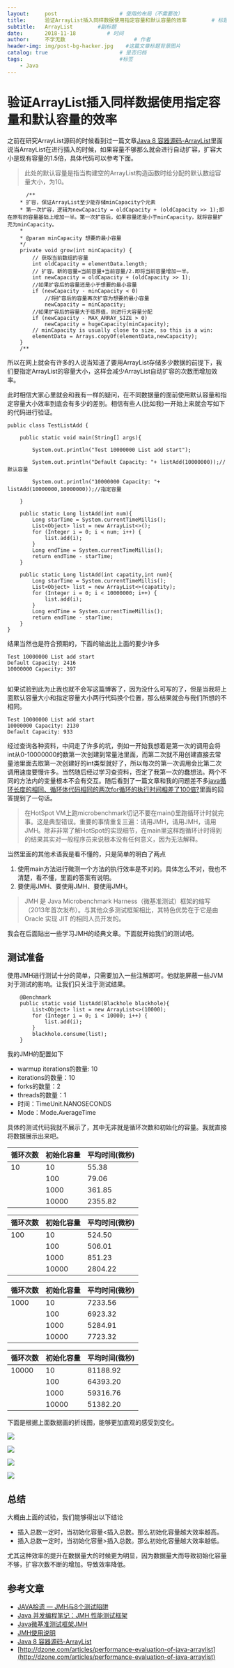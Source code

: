 ```yaml
---
layout:     post                    # 使用的布局（不需要改）
title:      验证ArrayList插入同样数据使用指定容量和默认容量的效率        # 标题
subtitle:   ArrayList        #副标题
date:       2018-11-18          # 时间
author:     不学无数                      # 作者
header-img: img/post-bg-hacker.jpg    #这篇文章标题背景图片
catalog: true                       # 是否归档
tags:                               #标签
    - Java
---
```


# 验证ArrayList插入同样数据使用指定容量和默认容量的效率

之前在研究ArrayList源码的时候看到过一篇文章[Java 8 容器源码-ArrayList](http://cmsblogs.com/?p=3937)里面说当ArrayList在进行插入的时候，如果容量不够那么就会进行自动扩容，扩容大小是现有容量的1.5倍，具体代码可以参考下面。

> 此处的默认容量是指当构建空的ArrayList构造函数时给分配的默认数组容量大小，为10。

```
      /**
    * 扩容，保证ArrayList至少能存储minCapacity个元素
    * 第一次扩容，逻辑为newCapacity = oldCapacity + (oldCapacity >> 1);即在原有的容量基础上增加一半。第一次扩容后，如果容量还是小于minCapacity，就将容量扩充为minCapacity。
    *
    * @param minCapacity 想要的最小容量
    */
    private void grow(int minCapacity) {
        // 获取当前数组的容量
        int oldCapacity = elementData.length;
        // 扩容。新的容量=当前容量+当前容量/2.即将当前容量增加一半。
        int newCapacity = oldCapacity + (oldCapacity >> 1);
        //如果扩容后的容量还是小于想要的最小容量
        if (newCapacity - minCapacity < 0)
            //将扩容后的容量再次扩容为想要的最小容量
            newCapacity = minCapacity;
        //如果扩容后的容量大于临界值，则进行大容量分配
        if (newCapacity - MAX_ARRAY_SIZE > 0)
            newCapacity = hugeCapacity(minCapacity);
        // minCapacity is usually close to size, so this is a win:
        elementData = Arrays.copyOf(elementData,newCapacity);
    }
    /**

```

所以在网上就会有许多的人说当知道了要用ArrayList存储多少数据的前提下，我们要指定ArrayList的容量大小，这样会减少ArrayList自动扩容的次数而增加效率。

此时相信大家心里就会和我有一样的疑问，在不同数据量的面前使用默认容量和指定容量大小效率到底会有多少的差别。相信有些人(比如我)一开始上来就会写如下的代码进行验证。

```
public class TestListAdd {

    public static void main(String[] args){

        System.out.println("Test 10000000 List add start");

        System.out.println("Default Capacity: "+ listAdd(10000000));//默认容量

        System.out.println("10000000 Capacity: "+ listAdd(10000000,10000000));//指定容量

    }

    public static Long listAdd(int num){
        Long starTime = System.currentTimeMillis();
        List<Object> list = new ArrayList<>();
        for (Integer i = 0; i < num; i++) {
            list.add(i);
        }
        Long endTime = System.currentTimeMillis();
        return endTime - starTime;
    }

    public static Long listAdd(int capatity,int num){
        Long starTime = System.currentTimeMillis();
        List<Object> list = new ArrayList<>(capatity);
        for (Integer i = 0; i < 10000000; i++) {
            list.add(i);
        }
        Long endTime = System.currentTimeMillis();
        return endTime - starTime;
    }
}

```

结果当然也是符合预期的，下面的输出比上面的要少许多

```
Test 10000000 List add start
Default Capacity: 2416
10000000 Capacity: 397


```
如果试验到此为止我也就不会写这篇博客了，因为没什么可写的了，但是当我将上面默认容量大小和指定容量大小两行代码换个位置，那么结果就会与我们所想的不相同。

```
Test 10000000 List add start
10000000 Capacity: 2130
Default Capacity: 933

```
经过查询各种资料，中间走了许多的坑，例如一开始我想着是第一次的调用会将int从0-10000000的数第一次创建到常量池里面，而第二次就不用创建直接去常量池里面去取第一次创建好的int类型就好了，所以每次的第一次调用会比第二次调用速度要慢许多。当然随后经过学习查资料，否定了我第一次的蠢想法。两个不同的方法内的变量根本不会有交互。随后看到了一篇文章和我的问题差不多[java循环长度的相同、循环体代码相同的两次for循环的执行时间相差了100倍?](http://www.zhihu.com/question/58735131)里面的回答提到了一句话。

> 在HotSpot VM上跑microbenchmark切记不要在main()里跑循环计时就完事。这是典型错误。重要的事情重复三遍：请用JMH，请用JMH，请用JMH。除非非常了解HotSpot的实现细节，在main里这样跑循环计时得到的结果其实对一般程序员来说根本没有任何意义，因为无法解释。

当然里面的其他术语我是看不懂的，只是简单的明白了两点

1. 使用main方法进行微测一个方法的执行效率是不对的。具体怎么不对，我也不清楚，看不懂，里面的答案有说明。
2. 要使用JMH、要使用JMH、要使用JMH。

> JMH 是 Java Microbenchmark Harness（微基准测试）框架的缩写（2013年首次发布）。与其他众多测试框架相比，其特色优势在于它是由 Oracle 实现 JIT 的相同人员开发的。

我会在后面贴出一些学习JMH的经典文章。下面就开始我们的测试吧。

## 测试准备

使用JMH进行测试十分的简单，只需要加入一些注解即可。他就能屏蔽一些JVM对于测试的影响。让我们只关注于测试结果。

```
    @Benchmark
    public static void listAdd(Blackhole blackhole){
        List<Object> list = new ArrayList<>(10000);
        for (Integer i = 0; i < 10000; i++) {
            list.add(i);
        }
        blackhole.consume(list);
    }

```

我的JMH的配置如下

* warmup iterations的数量: 10
* iterations的数量：10
* forks的数量：2
* threads的数量：1
* 时间：TimeUnit.NANOSECONDS
* Mode：Mode.AverageTime

具体的测试代码我就不展示了，其中无非就是循环次数和初始化的容量。我就直接将数据展示出来吧。

|循环次数|初始化容量|平均时间(微秒)|
|-------|-------|---------|
|10|10|55.38|
||100|79.06|
||1000|361.85|
||10000|2355.82|

|循环次数|初始化容量|平均时间(微秒)|
|-------|-------|---------|
|100|10|524.50|
||100|506.01|
||1000|851.23|
||10000|2804.22|

|循环次数|初始化容量|平均时间(微秒)|
|-------|-------|---------|
|1000|10|7233.56|
||100|6923.32|
||1000|5284.91|
||10000|7723.32|

|循环次数|初始化容量|平均时间(微秒)|
|-------|-------|---------|
|10000|10|81188.92|
||100|64393.20|
||1000|59316.76|
||10000|51382.20|

下面是根据上面数据画的折线图，能够更加直观的感受到变化。

![](http://ws4.sinaimg.cn/large/006tKfTcly1g0t2x8bx19j30wy0n8ju6.jpg)

![](http://ws4.sinaimg.cn/large/006tKfTcly1g0t2w1w6gsj30wo0n0776.jpg)

![](http://ws1.sinaimg.cn/large/006tKfTcly1g0t2z6m2ifj30w00n4q5k.jpg)

![](http://ws4.sinaimg.cn/large/006tKfTcly1g0t30afqxkj30we0no418.jpg)

## 总结

大概由上面的试验，我们能够得出以下结论

* 插入总数一定时，当初始化容量<插入总数。那么初始化容量越大效率越高。
* 插入总数一定时，当初始化容量>插入总数。那么初始化容量越大效率越低。

尤其这种效率的提升在数据量大的时候更为明显，因为数据量大而导致初始化容量不够，扩容次数不断的增加。导致效率降低。

## 参考文章

* [JAVA拾遗 — JMH与8个测试陷阱](http://www.cnkirito.moe/java-jmh/)
* [Java 并发编程笔记：JMH 性能测试框架](http://blog.dyngr.com/blog/2016/10/29/introduction-of-jmh/)
* [Java微基准测试框架JMH](http://www.xncoding.com/2018/01/07/java/jmh.html)
* [JMH使用说明](http://blog.csdn.net/lxbjkben/article/details/79410740)
* [Java 8 容器源码-ArrayList](http://cmsblogs.com/?p=3937)
* [http://dzone.com/articles/performance-evaluation-of-java-arraylist](http://dzone.com/articles/performance-evaluation-of-java-arraylist)


